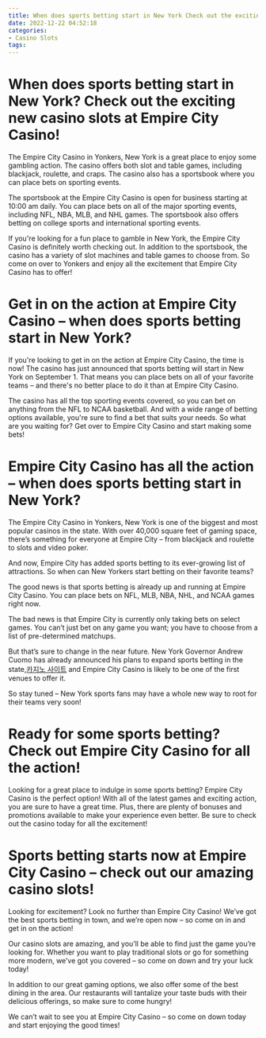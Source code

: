 ```yaml
---
title: When does sports betting start in New York Check out the exciting new casino slots at Empire City Casino!
date: 2022-12-22 04:52:18
categories:
- Casino Slots
tags:
---
```



#  When does sports betting start in New York? Check out the exciting new casino slots at Empire City Casino!

The Empire City Casino in Yonkers, New York is a great place to enjoy some gambling action. The casino offers both slot and table games, including blackjack, roulette, and craps. The casino also has a sportsbook where you can place bets on sporting events.

The sportsbook at the Empire City Casino is open for business starting at 10:00 am daily. You can place bets on all of the major sporting events, including NFL, NBA, MLB, and NHL games. The sportsbook also offers betting on college sports and international sporting events.

If you're looking for a fun place to gamble in New York, the Empire City Casino is definitely worth checking out. In addition to the sportsbook, the casino has a variety of slot machines and table games to choose from. So come on over to Yonkers and enjoy all the excitement that Empire City Casino has to offer!

#  Get in on the action at Empire City Casino – when does sports betting start in New York?

If you're looking to get in on the action at Empire City Casino, the time is now! The casino has just announced that sports betting will start in New York on September 1. That means you can place bets on all of your favorite teams – and there's no better place to do it than at Empire City Casino.

The casino has all the top sporting events covered, so you can bet on anything from the NFL to NCAA basketball. And with a wide range of betting options available, you're sure to find a bet that suits your needs. So what are you waiting for? Get over to Empire City Casino and start making some bets!

#  Empire City Casino has all the action – when does sports betting start in New York?

The Empire City Casino in Yonkers, New York is one of the biggest and most popular casinos in the state. With over 40,000 square feet of gaming space, there’s something for everyone at Empire City – from blackjack and roulette to slots and video poker.

And now, Empire City has added sports betting to its ever-growing list of attractions. So when can New Yorkers start betting on their favorite teams?

The good news is that sports betting is already up and running at Empire City Casino. You can place bets on NFL, MLB, NBA, NHL, and NCAA games right now.

The bad news is that Empire City is currently only taking bets on select games. You can’t just bet on any game you want; you have to choose from a list of pre-determined matchups.

But that’s sure to change in the near future. New York Governor Andrew Cuomo has already announced his plans to expand sports betting in the state,[카지노 사이트](https://choegocasino.com/) and Empire City Casino is likely to be one of the first venues to offer it.

So stay tuned – New York sports fans may have a whole new way to root for their teams very soon!

#  Ready for some sports betting? Check out Empire City Casino for all the action!

Looking for a great place to indulge in some sports betting? Empire City Casino is the perfect option! With all of the latest games and exciting action, you are sure to have a great time. Plus, there are plenty of bonuses and promotions available to make your experience even better. Be sure to check out the casino today for all the excitement!

#  Sports betting starts now at Empire City Casino – check out our amazing casino slots!

Looking for excitement? Look no further than Empire City Casino! We’ve got the best sports betting in town, and we’re open now – so come on in and get in on the action!

Our casino slots are amazing, and you’ll be able to find just the game you’re looking for. Whether you want to play traditional slots or go for something more modern, we’ve got you covered – so come on down and try your luck today!

In addition to our great gaming options, we also offer some of the best dining in the area. Our restaurants will tantalize your taste buds with their delicious offerings, so make sure to come hungry!

We can’t wait to see you at Empire City Casino – so come on down today and start enjoying the good times!